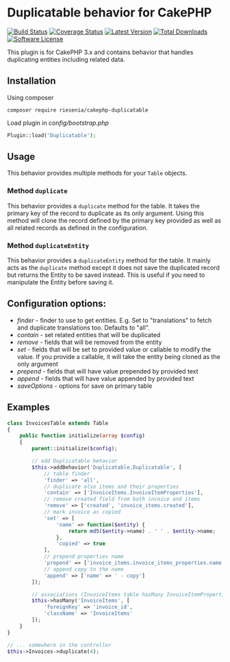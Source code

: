 # Duplicatable behavior for CakePHP

[![Build Status](https://img.shields.io/travis/riesenia/cakephp-duplicatable/master.svg?style=flat-square)](https://travis-ci.org/riesenia/cakephp-duplicatable)
[![Coverage Status](https://img.shields.io/codecov/c/github/riesenia/cakephp-duplicatable.svg?style=flat-square)](https://codecov.io/github/riesenia/cakephp-duplicatable)
[![Latest Version](https://img.shields.io/packagist/v/riesenia/cakephp-duplicatable.svg?style=flat-square)](https://packagist.org/packages/riesenia/cakephp-duplicatable)
[![Total Downloads](https://img.shields.io/packagist/dt/riesenia/cakephp-duplicatable.svg?style=flat-square)](https://packagist.org/packages/riesenia/cakephp-duplicatable)
[![Software License](https://img.shields.io/badge/license-MIT-brightgreen.svg?style=flat-square)](LICENSE)

This plugin is for CakePHP 3.x and contains behavior that handles duplicating entities
including related data.

## Installation

Using composer

```
composer require riesenia/cakephp-duplicatable
```

Load plugin in *config/bootstrap.php*

```php
Plugin::load('Duplicatable');
```

## Usage

This behavior provides multiple methods for your `Table` objects.

### Method `duplicate`

This behavior provides a `duplicate` method for the table. It takes the primary key of the record to duplicate as its only argument.
Using this method will clone the record defined by the primary key provided as well as all related records as defined in the configuration.

### Method `duplicateEntity`

This behavior provides a `duplicateEntity` method for the table. It mainly acts as the `duplicate` method except it does not save the duplicated record but returns the Entity to be saved instead. This is useful if you need to manipulate the Entity before saving it.

## Configuration options:

* *finder* - finder to use to get entities. E.g. Set to "translations" to fetch
  and duplicate translations too. Defaults to "all".
* *contain* - set related entities that will be duplicated
* *remove* - fields that will be removed from the entity
* *set* - fields that will be set to provided value or callable to modify the value. If you provide a callable, it will take the entity being cloned as the only argument
* *prepend* - fields that will have value prepended by provided text
* *append* - fields that will have value appended by provided text
* *saveOptions* - options for save on primary table

## Examples

```php
class InvoicesTable extends Table
{
    public function initialize(array $config)
    {
        parent::initialize($config);

        // add Duplicatable behavior
        $this->addBehavior('Duplicatable.Duplicatable', [
            // table finder
            'finder' => 'all',
            // duplicate also items and their properties
            'contain' => ['InvoiceItems.InvoiceItemProperties'],
            // remove created field from both invoice and items
            'remove' => ['created', 'invoice_items.created'],
            // mark invoice as copied
            'set' => [
                'name' => function($entity) {
                    return md5($entity->name) . ' ' . $entity->name;
                },
                'copied' => true
            ],
            // prepend properties name
            'prepend' => ['invoice_items.invoice_items_properties.name' => 'NEW '],
            // append copy to the name
            'append' => ['name' => ' - copy']
        ]);

        // associations (InvoiceItems table hasMany InvoiceItemProperties)
        $this->hasMany('InvoiceItems', [
            'foreignKey' => 'invoice_id',
            'className' => 'InvoiceItems'
        ]);
    }
}

// ... somewhere in the controller
$this->Invoices->duplicate(4);
```

